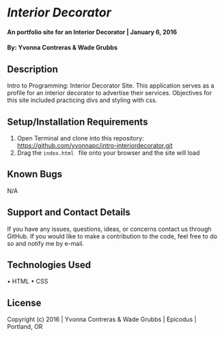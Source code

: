 # _Interior Decorator_

#### An portfolio site for an Interior Decorator   | January 6, 2016

#### By: Yvonna Contreras & Wade Grubbs

## Description

Intro to Programming: Interior Decorator Site. This application serves as a profile for an interior decorator to advertise their services. Objectives for this site included practicing divs and styling with css.

## Setup/Installation Requirements

1. Open Terminal and clone into this repository: https://github.com/yvonnapc/intro-interiordecorator.git
2. Drag the ```index.html ``` file onto your browser and the site will load

## Known Bugs

N/A

## Support and Contact Details

If you have any issues, questions, ideas, or concerns contact us through GitHub. If you would like to make a contribution to the code, feel free to do so and notify me by e-mail.

## Technologies Used

• HTML
• CSS

## License

Copyright (c) 2016  |  Yvonna Contreras & Wade Grubbs  |  Epicodus  |  Portland, OR
